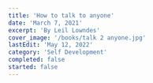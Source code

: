 ```yaml
---
title: 'How to talk to anyone'
date: 'March 7, 2021'
excerpt: 'By Leil Lowndes'
cover_image: '/books/talk 2 anyone.jpg'
lastEdit: 'May 12, 2022'
category: 'Self Development'
completed: false
started: false
---
```


